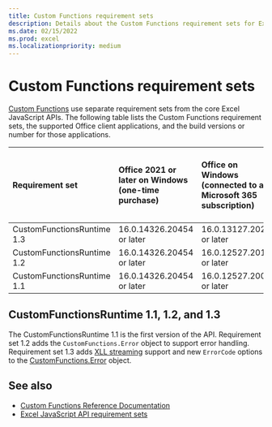 ```yaml
---
title: Custom Functions requirement sets
description: Details about the Custom Functions requirement sets for Excel JavaScript API.
ms.date: 02/15/2022
ms.prod: excel
ms.localizationpriority: medium
---
```


# Custom Functions requirement sets

[Custom Functions](/office/dev/add-ins/excel/custom-functions-overview) use separate requirement sets from the core Excel JavaScript APIs. The following table lists the Custom Functions requirement sets, the supported Office client applications, and the build versions or number for those applications.

|  Requirement set  |  Office 2021 or later on Windows<br>(one-time purchase)  |  Office on Windows<br>(connected to a Microsoft 365 subscription)  |  Office on iPad<br>(connected to a Microsoft 365 subscription)  |  Office on Mac<br>(both subscription<br> and one-time purchase Office on Mac 2021 and later)  | Office on the web |
|:-----|:-----|:-----|:-----|:-----|:-----|
| CustomFunctionsRuntime 1.3 | 16.0.14326.20454 or later | 16.0.13127.20296 or later | Not supported | 16.40.20081000 or later | July 2020 |
| CustomFunctionsRuntime 1.2 | 16.0.14326.20454 or later | 16.0.12527.20194 or later | Not supported | 16.34.20020900 or later | January 2020 |
| CustomFunctionsRuntime 1.1 | 16.0.14326.20454 or later | 16.0.12527.20092 or later | Not supported | 16.34 or later | May 2019 |

## CustomFunctionsRuntime 1.1, 1.2, and 1.3

The CustomFunctionsRuntime 1.1 is the first version of the API. Requirement set 1.2 adds the `CustomFunctions.Error` object to support error handling. Requirement set 1.3 adds [XLL streaming](/office/dev/add-ins/excel/make-custom-functions-compatible-with-xll-udf#custom-function-behavior-for-xll-compatible-functions) support and new `ErrorCode` options to the [CustomFunctions.Error](/javascript/api/custom-functions-runtime/customfunctions.error) object.

## See also

- [Custom Functions Reference Documentation](/javascript/api/custom-functions-runtime)
- [Excel JavaScript API requirement sets](excel-api-requirement-sets.md)
